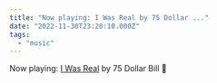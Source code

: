 ```yaml
---
title: "Now playing: I Was Real by 75 Dollar ..."
date: "2022-11-30T23:20:10.000Z"
tags: 
  - "music"
---
```


Now playing: [I Was Real](https://75dollarbill.bandcamp.com/album/i-was-real) by 75 Dollar Bill 🎵
